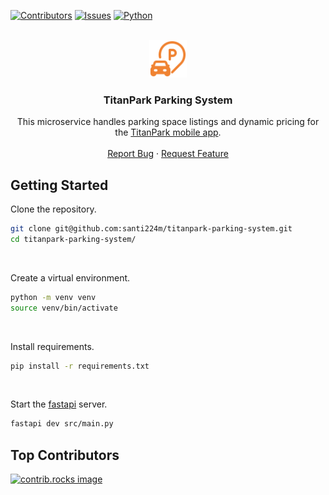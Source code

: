 
<a id="readme-top"></a>

[![Contributors][contributors-shield]][contributors-url] [![Issues][issues-shield]][issues-url] [![Python][Python]][Python-url]

<!-- PROJECT LOGO -->
<br />
<div align="center">
  <a href="https://github.com/santi224m/titanpark-parking-system">
    <img src="/assets/img/parking.svg" alt="Logo" height="60">
  </a>

  <h3 align="center">TitanPark Parking System</h3>

  <p align="center">
    This microservice handles parking space listings and dynamic pricing for the <a href="https://github.com/nathanchamorro1/titanpark">TitanPark mobile app</a>.
    <br />
    <br />
    <a href="https://github.com/santi224m/titanpark-parking-system/issues/new?labels=bug&template=bug-report---.md">Report Bug</a>
    ·
    <a href="https://github.com/santi224m/titanpark-parking-system/issues/new?labels=enhancement&template=feature-request---.md">Request Feature</a>
  </p>
</div>

<!-- GETTING STARTED -->
## Getting Started

Clone the repository.

```bash
git clone git@github.com:santi224m/titanpark-parking-system.git
cd titanpark-parking-system/
```
<br />

Create a virtual environment.

```bash
python -m venv venv
source venv/bin/activate
```
<br />

Install requirements.

```bash
pip install -r requirements.txt
```
<br />

Start the [fastapi](https://fastapi.tiangolo.com/) server.

```bash
fastapi dev src/main.py
```

## Top Contributors

<a href="https://github.com/santi224m/titanpark-parking-system/graphs/contributors">
  <img src="https://contrib.rocks/image?repo=santi224m/titanpark-parking-system" alt="contrib.rocks image" />
</a>

<!-- MARKDOWN LINKS & IMAGES -->
[contributors-shield]: https://img.shields.io/github/contributors/santi224m/titanpark-parking-system.svg?style=for-the-badge
[contributors-url]: https://github.com/santi224m/titanpark-parking-system/graphs/contributors
[issues-shield]: https://img.shields.io/github/issues/santi224m/titanpark-parking-system.svg?style=for-the-badge
[issues-url]: https://github.com/santi224m/titanpark-parking-system/issues

[Python]: https://img.shields.io/badge/python-000000?style=for-the-badge&logo=python
[Python-url]: https://www.python.org/